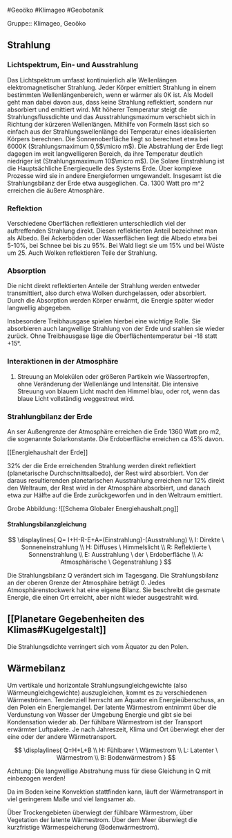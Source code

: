 #Geoöko #Klimageo #Geobotanik 

Gruppe:: Klimageo, Geoöko

## Strahlung

### Lichtspektrum, Ein- und Ausstrahlung

Das Lichtspektrum umfasst kontinuierlich alle Wellenlängen elektromagnetischer Strahlung. 
Jeder Körper emittiert Strahlung in einem bestimmten Wellenlängenbereich, wenn er wärmer als 0K ist. Als Modell geht man dabei davon aus, dass keine Strahlung reflektiert, sondern nur absorbiert und emittiert wird. Mit höherer Temperatur steigt die Strahlungsflussdichte und das Ausstrahlungsmaximum verschiebt sich in Richtung der kürzeren Wellenlängen. Mithilfe von Formeln lässt sich so einfach aus der Strahlungswellenlänge dei Temperatur eines idealisierten Körpers berechnen. 
Die Sonnenoberfläche liegt so berechnet etwa bei 6000K (Strahlungsmaximum 0,5$\micro m$).
Die Abstrahlung der Erde liegt dagegen im weit langwelligeren Bereich, da ihre Temperatur deutlich niedriger ist (Strahlungsmaximum 10$\micro m$).
Die Solare Einstrahlung ist die Hauptsächliche Energiequelle des Systems Erde. Über komplexe Prozesse wird sie in andere Energieformen umgewandelt. 
Insgesamt ist die Strahlungsbilanz der Erde etwa ausgeglichen. Ca. 1300 Watt pro m^2 erreichen die äußere Atmosphäre. 

### Reflektion

Verschiedene Oberflächen reflektieren unterschiedlich viel der auftreffenden Strahlung direkt. Diesen reflektierten Anteil bezeichnet man als Albedo. Bei Ackerböden oder Wasserflächen liegt die Albedo etwa bei 5-10%, bei Schnee bei bis zu 95%. Bei Wald liegt sie um 15% und bei Wüste um 25. Auch Wolken reflektieren Teile der Strahlung.

### Absorption

Die nicht direkt reflektierten Anteile der Strahlung werden entweder transmittiert, also durch etwa Wolken durchgelassen, oder absorbiert. Durch die Absorption werden Körper erwärmt, die Energie später wieder langwellig abgegeben. 

Insbesondere Treibhausgase spielen hierbei eine wichtige Rolle. Sie absorbieren auch langwellige Strahlung von der Erde und srahlen sie wieder zurück. Ohne Treibhausgase läge die Oberflächentemperatur bei -18 statt +15°.

### Interaktionen in der Atmosphäre

1. Streuung an Molekülen oder größeren Partikeln wie Wassertropfen, ohne Veränderung der Wellenlänge und Intensität. Die intensive Streuung von blauem Licht macht den Himmel blau, oder rot, wenn das blaue Licht vollständig weggestreut wird.

### Strahlungbilanz der Erde

An ser Außengrenze der Atmosphäre erreichen die Erde 1360 Watt pro m2, die sogenannte Solarkonstante. Die Erdoberfläche erreichen ca 45% davon.

[[Energiehaushalt der Erde]]

32% der die Erde erreichenden Strahlung werden direkt reflektiert (planetarische Durchschnittsalbedo), der Rest wird absorbiert. Von der daraus resultierenden planetarischen Ausstrahlung erreichen nur 12% direkt den Weltraum, der Rest wird in der Atmosphäre absorbiert, und danach etwa zur Hälfte  auf die Erde zurückgeworfen und in den Weltraum emittiert. 

Grobe Abbildung: 
![[Schema Globaler Energiehaushalt.png]]

#### Strahlungsbilanzgleichung

$$
\displaylines{
Q= I+H-R-E+A=(Einstrahlung)-(Ausstrahlung) \\
I: Direkte \ Sonneneinstrahlung \\
H: Diffuses \ Himmelslicht \\
R: Reflektierte \ Sonnenstrahlung \\
E: Ausstrahlung \ der \ Erdoberfläche \\
A: Atmosphärische \ Gegenstrahlung
}
$$

Die Strahlungsbilanz Q verändert sich im Tagesgang. Die Strahlungsbilanz an der oberen Grenze der Atmosphäre beträgt 0. Jedes Atmosphärenstockwerk hat eine eigene Bilanz. Sie beschreibt die gesmate Energie, die einen Ort erreicht, aber nicht wieder ausgestrahlt wird.

## [[Planetare Gegebenheiten des Klimas#Kugelgestalt]]

Die Strahlungsdichte verringert sich vom Äquator zu den Polen.

## Wärmebilanz

Um vertikale und horizontale Strahlungsungleichgewichte (also Wärmeungleichgewichte) auszugleichen, kommt es zu verschiedenen Wärmeströmen. Tendenziell herrscht am Äquator ein Energieüberschuss, an den Polen ein Energiemangel. Der latente Wärmestrom entnimmt über die Verdunstung von Wasser der Umgebung Energie und gibt sie bei Kondensation wieder ab. Der fühlbare Wärmestrom ist der Transport erwärmter Luftpakete. Je nach Jahreszeit, Klima und Ort überwiegt eher der eine oder der andere Wärmetransport.

$$
\displaylines{
Q=H+L+B \\
H: Fühlbarer \ Wärmestrom \\
L: Latenter \ Wärmestrom \\
B: Bodenwärmestrom
}
$$

Achtung: Die langwellige Abstrahung muss für diese Gleichung in Q mit einbezogen werden!

Da im Boden keine Konvektion stattfinden kann, läuft der Wärmetransport in viel geringerem Maße und viel langsamer ab.

Über Trockengebieten überwiegt der fühlbare Wärmestrom, über Vegetation der latente Wärmestrom. Über dem Meer überwiegt die kurzfristige Wärmespeicherung (Bodenwärmestrom).

